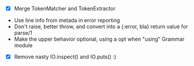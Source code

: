 - [x] Merge TokenMatcher and TokenExtractor
- Use line info from metada in error reporting
- Don't raise, better throw, and convert into a {:error, bla} return value for parse/1
- Make the upper behavior optional, using a opt when "using" Grammar module
- [x] Remove nasty IO.inspect() and IO.puts() :) 
